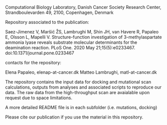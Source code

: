 Computational Biology Laboratory, Danish Cancer Society Research Center, Strandboulevarden 49, 2100, Copenhagen, Denmark

Repository associated to the publication:

Saez-Jimenez V, Maršić ŽS, Lambrughi M, Shin JH, van Havere R, Papaleo E, Olsson L, Mapelli V. Structure-function investigation of 3-methylaspartate ammonia lyase reveals substrate molecular determinants for the deamination reaction. PLoS One. 2020 May 21;15(5):e0233467. doi:10.1371/journal.pone.0233467

contacts for the repository:

Elena Papaleo, elenap-at-cancer.dk
Matteo Lambrughi, matl-at-cancer.dk


The repository contains the input data for docking and mutational scan calculations, outputs from analyses and associated scripts to reproduce our data.
The raw data from the high-throughput scan are avaialable upon request due to space limitations.

A more detailed README file is in each subfolder (i.e. mutations, docking)

Please cite our publication if you use the material in this repository.

